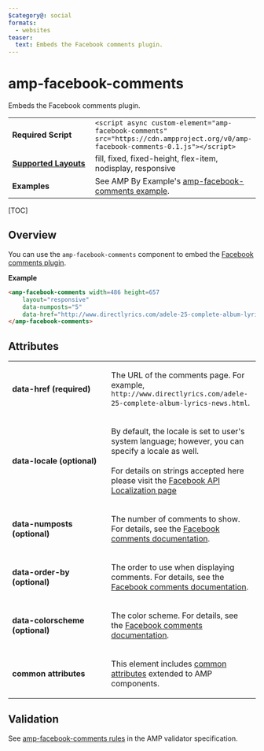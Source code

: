 ```yaml
---
$category@: social
formats:
  - websites
teaser:
  text: Embeds the Facebook comments plugin.
---
```

<!---
Copyright 2015 The AMP HTML Authors. All Rights Reserved.

Licensed under the Apache License, Version 2.0 (the "License");
you may not use this file except in compliance with the License.
You may obtain a copy of the License at

      http://www.apache.org/licenses/LICENSE-2.0

Unless required by applicable law or agreed to in writing, software
distributed under the License is distributed on an "AS-IS" BASIS,
WITHOUT WARRANTIES OR CONDITIONS OF ANY KIND, either express or implied.
See the License for the specific language governing permissions and
limitations under the License.
-->

# amp-facebook-comments
Embeds the Facebook comments plugin.

<table>
  <tr>
    <td width="40%"><strong>Required Script</strong></td>
    <td><code>&lt;script async custom-element="amp-facebook-comments" src="https://cdn.ampproject.org/v0/amp-facebook-comments-0.1.js">&lt;/script></code></td>
  </tr>
  <tr>
    <td class="col-fourty"><strong><a href="https://www.ampproject.org/docs/guides/responsive/control_layout.html">Supported Layouts</a></strong></td>
    <td>fill, fixed, fixed-height, flex-item, nodisplay, responsive</td>
  </tr>
  <tr>
    <td><strong>Examples</strong></td>
    <td>See AMP By Example's <a href="https://ampbyexample.com/components/amp-facebook-comments/">amp-facebook-comments example</a>.</td>
  </tr>
</table>

[TOC]

## Overview

You can use the `amp-facebook-comments` component to embed the [Facebook comments plugin](https://developers.facebook.com/docs/plugins/comments).

**Example**

```html
<amp-facebook-comments width=486 height=657
    layout="responsive"
    data-numposts="5"
    data-href="http://www.directlyrics.com/adele-25-complete-album-lyrics-news.html">
</amp-facebook-comments>
```
## Attributes
<table>
  <tr>
    <td width="40%"><p><strong>data-href (required)</strong></p></td>
    <td><p>The URL of the comments page. For example, <code>http://www.directlyrics.com/adele-25-complete-album-lyrics-news.html</code>.</p></td>
  </tr>
  <tr>
    <td width="40%"><p><strong>data-locale (optional)</strong></p></td>
    <td><p>By default, the locale is set to user's system language; however, you can specify a locale as well. <br><br> For details on strings accepted here please visit the <a href="https://developers.facebook.com/docs/internationalization">Facebook API Localization page</a></p></td>
  </tr>
  <tr>
    <td width="40%"><p><strong>data-numposts (optional)</strong></p></td>
    <td><p>The number of comments to show.  For details, see the <a href="https://developers.facebook.com/docs/plugins/comments">Facebook comments documentation</a>.</p></td>
  </tr>
  <tr>
    <td width="40%"><p><strong>data-order-by (optional)</strong></p></td>
    <td><p>The order to use when displaying comments. For details, see the <a href="https://developers.facebook.com/docs/plugins/comments">Facebook comments documentation</a>.</p></td>
  </tr>
  <tr>
    <td width="40%"><p><strong>data-colorscheme (optional)</strong></p></td>
    <td><p>The color scheme. For details, see the <a href="https://developers.facebook.com/docs/plugins/comments">Facebook comments documentation</a>.</p></td>
  </tr>
  <tr>
    <td width="40%"><p><strong>common attributes</strong></p></td>
    <td><p>This element includes <a href="https://www.ampproject.org/docs/reference/common_attributes">common attributes</a> extended to AMP components.</p></td>
  </tr>
</table>

## Validation

See [amp-facebook-comments rules](https://github.com/ampproject/amphtml/blob/master/extensions/amp-facebook-comments/validator-amp-facebook-comments.protoascii) in the AMP validator specification.

